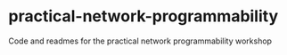 # practical-network-programmability
Code and readmes for the practical network programmability workshop
